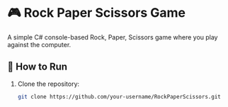 # 🎮 Rock Paper Scissors Game

A simple C# console-based Rock, Paper, Scissors game where you play against the computer.

## 🚀 How to Run

1. Clone the repository:
   ```bash
   git clone https://github.com/your-username/RockPaperScissors.git
